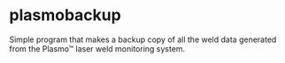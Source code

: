 # plasmobackup
Simple program that makes a backup copy of all the weld data generated from the Plasmo™ laser weld monitoring system.
